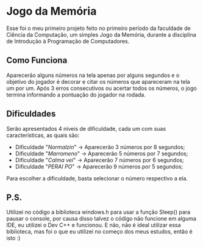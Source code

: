# Jogo da Memória
 Esse foi o meu primeiro projeto feito no primeiro período da faculdade de Ciência da Computação, um simples Jogo da Memória, durante a disciplina de Introdução à Programação de Computadores.
 
 ## Como Funciona
 Aparecerão alguns números na tela apenas por alguns segundos e o objetivo do jogador é decorar e citar os números que apareceram na tela um por um.
 Após 3 erros consecutivos ou acertar todos os números, o jogo termina informando a pontuação do jogador na rodada.
 
 ## Dificuldades
 Serão apresentados 4 níveis de dificuldade, cada um com suas características, as quais são:
 - Dificuldade "*Normalzin*" -> Aparecerão 3 números por 8 segundos;
 - Dificuldade "*Marromeno*" -> Aparecerão 5 números por 7 segundos;
 - Dificuldade "*Calma vei*" -> Aparecerão 7 números por 6 segundos;
 - Dificuldade "*PERAI PO*" -> Aparecerão 9 números por 5 segundos;

Para escolher a dificuldade, basta selecionar o número respectivo a ela.

## P.S.
Utilizei no código a biblioteca windows.h para usar a função Sleep() para pausar o console, por causa disso talvez o código não funcione em alguma IDE, eu utilizei o Dev C++ e funcionou.
E não, não é ideal utilizar essa biblioteca, mas foi o que eu utilizei no começo dos meus estudos, então é isto :)


 
 
